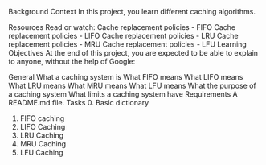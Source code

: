 Background Context
In this project, you learn different caching algorithms.

Resources
Read or watch:
Cache replacement policies - FIFO
Cache replacement policies - LIFO
Cache replacement policies - LRU
Cache replacement policies - MRU
Cache replacement policies - LFU
Learning Objectives
At the end of this project, you are expected to be able to explain to anyone, without the help of Google:

General
What a caching system is
What FIFO means
What LIFO means
What LRU means
What MRU means
What LFU means
What the purpose of a caching system
What limits a caching system have
Requirements
A README.md file.
Tasks
 0. Basic dictionary
 1. FIFO caching
 2. LIFO Caching
 3. LRU Caching
 4. MRU Caching
 5. LFU Caching
